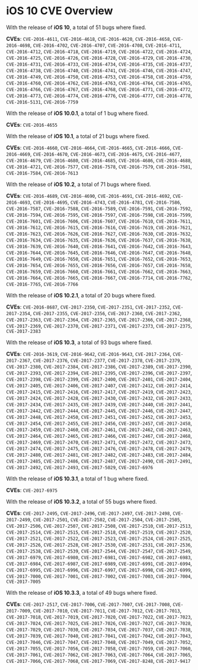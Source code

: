 # iOS 10 CVE Overview

With the release of **iOS 10**, a total of 51 bugs where fixed.

**CVEs**: `CVE-2016-4611`, `CVE-2016-4618`, `CVE-2016-4620`, `CVE-2016-4658`, `CVE-2016-4698`, `CVE-2016-4702`, `CVE-2016-4707`, `CVE-2016-4708`, `CVE-2016-4711`, `CVE-2016-4712`, `CVE-2016-4718`, `CVE-2016-4719`, `CVE-2016-4722`, `CVE-2016-4724`, `CVE-2016-4725`, `CVE-2016-4726`, `CVE-2016-4728`, `CVE-2016-4729`, `CVE-2016-4730`, `CVE-2016-4731`, `CVE-2016-4733`, `CVE-2016-4734`, `CVE-2016-4735`, `CVE-2016-4737`, `CVE-2016-4738`, `CVE-2016-4740`, `CVE-2016-4741`, `CVE-2016-4746`, `CVE-2016-4747`, `CVE-2016-4749`, `CVE-2016-4750`, `CVE-2016-4753`, `CVE-2016-4758`, `CVE-2016-4759`, `CVE-2016-4760`, `CVE-2016-4762`, `CVE-2016-4763`, `CVE-2016-4764`, `CVE-2016-4765`, `CVE-2016-4766`, `CVE-2016-4767`, `CVE-2016-4768`, `CVE-2016-4771`, `CVE-2016-4772`, `CVE-2016-4773`, `CVE-2016-4774`, `CVE-2016-4776`, `CVE-2016-4777`, `CVE-2016-4778`, `CVE-2016-5131`, `CVE-2016-7759`



With the release of **iOS 10.0.1**, a total of 1 bug where fixed.

**CVEs**: `CVE-2016-4655`



With the release of **iOS 10.1**, a total of 21 bugs where fixed.

**CVEs**: `CVE-2016-4660`, `CVE-2016-4664`, `CVE-2016-4665`, `CVE-2016-4666`, `CVE-2016-4669`, `CVE-2016-4670`, `CVE-2016-4673`, `CVE-2016-4675`, `CVE-2016-4677`, `CVE-2016-4679`, `CVE-2016-4680`, `CVE-2016-4685`, `CVE-2016-4686`, `CVE-2016-4688`, `CVE-2016-4721`, `CVE-2016-7577`, `CVE-2016-7578`, `CVE-2016-7579`, `CVE-2016-7581`, `CVE-2016-7584`, `CVE-2016-7613`



With the release of **iOS 10.2**, a total of 71 bugs where fixed.

**CVEs**: `CVE-2016-4689`, `CVE-2016-4690`, `CVE-2016-4691`, `CVE-2016-4692`, `CVE-2016-4693`, `CVE-2016-4695`, `CVE-2016-4743`, `CVE-2016-4781`, `CVE-2016-7586`, `CVE-2016-7587`, `CVE-2016-7588`, `CVE-2016-7589`, `CVE-2016-7591`, `CVE-2016-7592`, `CVE-2016-7594`, `CVE-2016-7595`, `CVE-2016-7597`, `CVE-2016-7598`, `CVE-2016-7599`, `CVE-2016-7601`, `CVE-2016-7606`, `CVE-2016-7607`, `CVE-2016-7610`, `CVE-2016-7611`, `CVE-2016-7612`, `CVE-2016-7615`, `CVE-2016-7616`, `CVE-2016-7619`, `CVE-2016-7621`, `CVE-2016-7623`, `CVE-2016-7626`, `CVE-2016-7627`, `CVE-2016-7630`, `CVE-2016-7632`, `CVE-2016-7634`, `CVE-2016-7635`, `CVE-2016-7636`, `CVE-2016-7637`, `CVE-2016-7638`, `CVE-2016-7639`, `CVE-2016-7640`, `CVE-2016-7641`, `CVE-2016-7642`, `CVE-2016-7643`, `CVE-2016-7644`, `CVE-2016-7645`, `CVE-2016-7646`, `CVE-2016-7647`, `CVE-2016-7648`, `CVE-2016-7649`, `CVE-2016-7650`, `CVE-2016-7651`, `CVE-2016-7652`, `CVE-2016-7653`, `CVE-2016-7654`, `CVE-2016-7655`, `CVE-2016-7656`, `CVE-2016-7657`, `CVE-2016-7658`, `CVE-2016-7659`, `CVE-2016-7660`, `CVE-2016-7661`, `CVE-2016-7662`, `CVE-2016-7663`, `CVE-2016-7664`, `CVE-2016-7665`, `CVE-2016-7667`, `CVE-2016-7714`, `CVE-2016-7762`, `CVE-2016-7765`, `CVE-2016-7766`



With the release of **iOS 10.2.1**, a total of 20 bugs where fixed.

**CVEs**: `CVE-2016-8687`, `CVE-2017-2350`, `CVE-2017-2351`, `CVE-2017-2352`, `CVE-2017-2354`, `CVE-2017-2355`, `CVE-2017-2356`, `CVE-2017-2360`, `CVE-2017-2362`, `CVE-2017-2363`, `CVE-2017-2364`, `CVE-2017-2365`, `CVE-2017-2366`, `CVE-2017-2368`, `CVE-2017-2369`, `CVE-2017-2370`, `CVE-2017-2371`, `CVE-2017-2373`, `CVE-2017-2375`, `CVE-2017-2383`



With the release of **iOS 10.3**, a total of 93 bugs where fixed.

**CVEs**: `CVE-2016-3619`, `CVE-2016-9642`, `CVE-2016-9643`, `CVE-2017-2364`, `CVE-2017-2367`, `CVE-2017-2376`, `CVE-2017-2377`, `CVE-2017-2378`, `CVE-2017-2379`, `CVE-2017-2380`, `CVE-2017-2384`, `CVE-2017-2386`, `CVE-2017-2389`, `CVE-2017-2390`, `CVE-2017-2393`, `CVE-2017-2394`, `CVE-2017-2395`, `CVE-2017-2396`, `CVE-2017-2397`, `CVE-2017-2398`, `CVE-2017-2399`, `CVE-2017-2400`, `CVE-2017-2401`, `CVE-2017-2404`, `CVE-2017-2405`, `CVE-2017-2406`, `CVE-2017-2407`, `CVE-2017-2412`, `CVE-2017-2414`, `CVE-2017-2415`, `CVE-2017-2416`, `CVE-2017-2417`, `CVE-2017-2419`, `CVE-2017-2423`, `CVE-2017-2424`, `CVE-2017-2428`, `CVE-2017-2430`, `CVE-2017-2432`, `CVE-2017-2433`, `CVE-2017-2434`, `CVE-2017-2435`, `CVE-2017-2439`, `CVE-2017-2440`, `CVE-2017-2441`, `CVE-2017-2442`, `CVE-2017-2444`, `CVE-2017-2445`, `CVE-2017-2446`, `CVE-2017-2447`, `CVE-2017-2448`, `CVE-2017-2450`, `CVE-2017-2451`, `CVE-2017-2452`, `CVE-2017-2453`, `CVE-2017-2454`, `CVE-2017-2455`, `CVE-2017-2456`, `CVE-2017-2457`, `CVE-2017-2458`, `CVE-2017-2459`, `CVE-2017-2460`, `CVE-2017-2461`, `CVE-2017-2462`, `CVE-2017-2463`, `CVE-2017-2464`, `CVE-2017-2465`, `CVE-2017-2466`, `CVE-2017-2467`, `CVE-2017-2468`, `CVE-2017-2469`, `CVE-2017-2470`, `CVE-2017-2471`, `CVE-2017-2472`, `CVE-2017-2473`, `CVE-2017-2474`, `CVE-2017-2475`, `CVE-2017-2476`, `CVE-2017-2478`, `CVE-2017-2479`, `CVE-2017-2480`, `CVE-2017-2481`, `CVE-2017-2482`, `CVE-2017-2483`, `CVE-2017-2484`, `CVE-2017-2485`, `CVE-2017-2486`, `CVE-2017-2487`, `CVE-2017-2490`, `CVE-2017-2491`, `CVE-2017-2492`, `CVE-2017-2493`, `CVE-2017-5029`, `CVE-2017-6976`



With the release of **iOS 10.3.1**, a total of 1 bug where fixed.

**CVEs**: `CVE-2017-6975`



With the release of **iOS 10.3.2**, a total of 55 bugs where fixed.

**CVEs**: `CVE-2017-2495`, `CVE-2017-2496`, `CVE-2017-2497`, `CVE-2017-2498`, `CVE-2017-2499`, `CVE-2017-2501`, `CVE-2017-2502`, `CVE-2017-2504`, `CVE-2017-2505`, `CVE-2017-2506`, `CVE-2017-2507`, `CVE-2017-2508`, `CVE-2017-2510`, `CVE-2017-2513`, `CVE-2017-2514`, `CVE-2017-2515`, `CVE-2017-2518`, `CVE-2017-2519`, `CVE-2017-2520`, `CVE-2017-2521`, `CVE-2017-2522`, `CVE-2017-2523`, `CVE-2017-2524`, `CVE-2017-2525`, `CVE-2017-2526`, `CVE-2017-2528`, `CVE-2017-2530`, `CVE-2017-2531`, `CVE-2017-2536`, `CVE-2017-2538`, `CVE-2017-2539`, `CVE-2017-2544`, `CVE-2017-2547`, `CVE-2017-2549`, `CVE-2017-6979`, `CVE-2017-6980`, `CVE-2017-6981`, `CVE-2017-6982`, `CVE-2017-6983`, `CVE-2017-6984`, `CVE-2017-6987`, `CVE-2017-6989`, `CVE-2017-6991`, `CVE-2017-6994`, `CVE-2017-6995`, `CVE-2017-6996`, `CVE-2017-6997`, `CVE-2017-6998`, `CVE-2017-6999`, `CVE-2017-7000`, `CVE-2017-7001`, `CVE-2017-7002`, `CVE-2017-7003`, `CVE-2017-7004`, `CVE-2017-7005`



With the release of **iOS 10.3.3**, a total of 49 bugs where fixed.

**CVEs**: `CVE-2017-2517`, `CVE-2017-7006`, `CVE-2017-7007`, `CVE-2017-7008`, `CVE-2017-7009`, `CVE-2017-7010`, `CVE-2017-7011`, `CVE-2017-7012`, `CVE-2017-7013`, `CVE-2017-7018`, `CVE-2017-7019`, `CVE-2017-7020`, `CVE-2017-7022`, `CVE-2017-7023`, `CVE-2017-7024`, `CVE-2017-7025`, `CVE-2017-7026`, `CVE-2017-7027`, `CVE-2017-7028`, `CVE-2017-7029`, `CVE-2017-7030`, `CVE-2017-7034`, `CVE-2017-7037`, `CVE-2017-7038`, `CVE-2017-7039`, `CVE-2017-7040`, `CVE-2017-7041`, `CVE-2017-7042`, `CVE-2017-7043`, `CVE-2017-7046`, `CVE-2017-7047`, `CVE-2017-7048`, `CVE-2017-7049`, `CVE-2017-7052`, `CVE-2017-7055`, `CVE-2017-7056`, `CVE-2017-7058`, `CVE-2017-7059`, `CVE-2017-7060`, `CVE-2017-7061`, `CVE-2017-7062`, `CVE-2017-7063`, `CVE-2017-7064`, `CVE-2017-7065`, `CVE-2017-7066`, `CVE-2017-7068`, `CVE-2017-7069`, `CVE-2017-8248`, `CVE-2017-9417`



